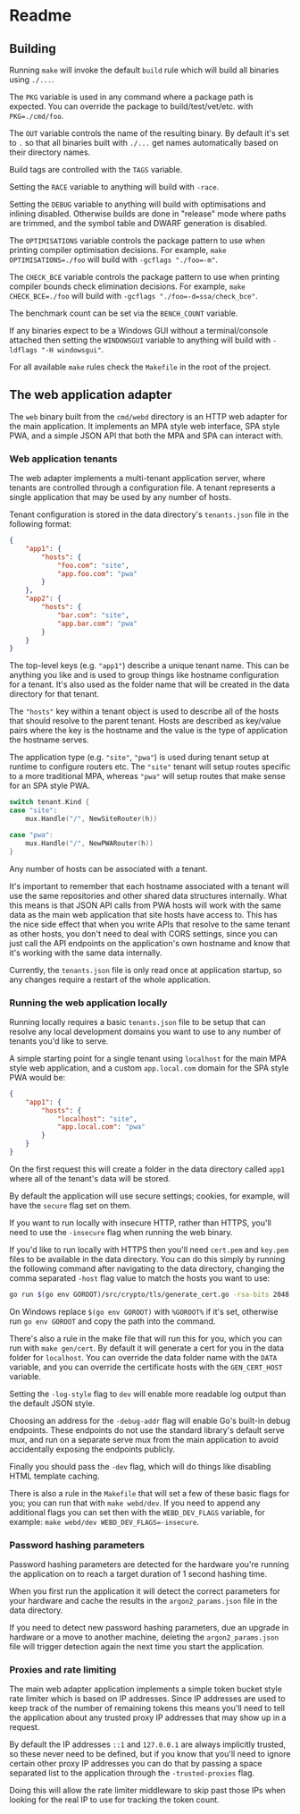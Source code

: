 # Readme

## Building

Running `make` will invoke the default `build` rule which will build all binaries using `./...`.

The `PKG` variable is used in any command where a package path is expected.
You can override the package to build/test/vet/etc. with `PKG=./cmd/foo`.

The `OUT` variable controls the name of the resulting binary. By default it's set to `.` so that all binaries built with `./...` get names automatically based on their directory names.

Build tags are controlled with the `TAGS` variable.

Setting the `RACE` variable to anything will build with `-race`.

Setting the `DEBUG` variable to anything will build with optimisations and inlining disabled. Otherwise builds are done in "release" mode where paths are trimmed, and the symbol table and DWARF generation is disabled.

The `OPTIMISATIONS` variable controls the package pattern to use when printing compiler optimisation decisions. For example, `make OPTIMISATIONS=./foo` will build with `-gcflags "./foo=-m"`.

The `CHECK_BCE` variable controls the package pattern to use when printing compiler bounds check elimination decisions. For example, `make CHECK_BCE=./foo` will build with `-gcflags "./foo=-d=ssa/check_bce"`.

The benchmark count can be set via the `BENCH_COUNT` variable.

If any binaries expect to be a Windows GUI without a terminal/console attached then setting the `WINDOWSGUI` variable to anything will build with `-ldflags "-H windowsgui"`.

For all available `make` rules check the `Makefile` in the root of the project.

## The web application adapter

The `web` binary built from the `cmd/webd` directory is an HTTP web adapter for the main application. It implements an MPA style web interface, SPA style PWA, and a simple JSON API that both the MPA and SPA can interact with.

### Web application tenants

The web adapter implements a multi-tenant application server, where tenants are controlled through a configuration file. A tenant represents a single application that may be used by any number of hosts.

Tenant configuration is stored in the data directory's `tenants.json` file in the following format:

```json
{
	"app1": {
		"hosts": {
			"foo.com": "site",
			"app.foo.com": "pwa"
		}
	},
	"app2": {
		"hosts": {
			"bar.com": "site",
			"app.bar.com": "pwa"
		}
	}
}
```

The top-level keys (e.g. `"app1"`) describe a unique tenant name. This can be anything you like and is used to group things like hostname configuration for a tenant. It's also used as the folder name that will be created in the data directory for that tenant.

The `"hosts"` key within a tenant object is used to describe all of the hosts that should resolve to the parent tenant. Hosts are described as key/value pairs where the key is the hostname and the value is the type of application the hostname serves.

The application type (e.g. `"site"`, `"pwa"`) is used during tenant setup at runtime to configure routers etc. The `"site"` tenant will setup routes specific to a more traditional MPA, whereas `"pwa"` will setup routes that make sense for an SPA style PWA.

```go
switch tenant.Kind {
case "site":
	mux.Handle("/", NewSiteRouter(h))

case "pwa":
	mux.Handle("/", NewPWARouter(h))
}
```

Any number of hosts can be associated with a tenant.

It's important to remember that each hostname associated with a tenant will use the same repositories and other shared data structures internally. What this means is that JSON API calls from PWA hosts will work with the same data as the main web application that site hosts have access to. This has the nice side effect that when you write APIs that resolve to the same tenant as other hosts, you don't need to deal with CORS settings, since you can just call the API endpoints on the application's own hostname and know that it's working with the same data internally.

Currently, the `tenants.json` file is only read once at application startup, so any changes require a restart of the whole application.

### Running the web application locally

Running locally requires a basic `tenants.json` file to be setup that can resolve any local development domains you want to use to any number of tenants you'd like to serve.

A simple starting point for a single tenant using `localhost` for the main MPA style web application, and a custom `app.local.com` domain for the SPA style PWA would be:

```json
{
	"app1": {
		"hosts": {
			"localhost": "site",
			"app.local.com": "pwa"
		}
	}
}
```

On the first request this will create a folder in the data directory called `app1` where all of the tenant's data will be stored.

By default the application will use secure settings; cookies, for example, will have the `secure` flag set on them.

If you want to run locally with insecure HTTP, rather than HTTPS, you'll need to use the `-insecure` flag when running the web binary.

If you'd like to run locally with HTTPS then you'll need `cert.pem` and `key.pem` files to be available in the data directory. You can do this simply by running the following command after navigating to the data directory, changing the comma separated `-host` flag value to match the hosts you want to use:

```sh
go run $(go env GOROOT)/src/crypto/tls/generate_cert.go -rsa-bits 2048 -host "localhost,app.local.com"
```

On Windows replace `$(go env GOROOT)` with `%GOROOT%` if it's set, otherwise run `go env GOROOT` and copy the path into the command.

There's also a rule in the make file that will run this for you, which you can run with `make gen/cert`. By default it will generate a cert for you in the data folder for `localhost`. You can override the data folder name with the `DATA` variable, and you can override the certificate hosts with the `GEN_CERT_HOST` variable.

Setting the `-log-style` flag to `dev` will enable more readable log output than the default JSON style.

Choosing an address for the `-debug-addr` flag will enable Go's built-in debug endpoints. These endpoints do not use the standard library's default serve mux, and run on a separate serve mux from the main application to avoid accidentally exposing the endpoints publicly.

Finally you should pass the `-dev` flag, which will do things like disabling HTML template caching.

There is also a rule in the `Makefile` that will set a few of these basic flags for you; you can run that with `make webd/dev`. If you need to append any additional flags you can set then with the `WEBD_DEV_FLAGS` variable, for example: `make webd/dev WEBD_DEV_FLAGS=-insecure`.

### Password hashing parameters

Password hashing parameters are detected for the hardware you're running the application on to reach a target duration of 1 second hashing time.

When you first run the application it will detect the correct parameters for your hardware and cache the results in the `argon2_params.json` file in the data directory.

If you need to detect new password hashing parameters, due an upgrade in hardware or a move to another machine, deleting the `argon2_params.json` file will trigger detection again the next time you start the application.

### Proxies and rate limiting

The main web adapter application implements a simple token bucket style rate limiter which is based on IP addresses. Since IP addresses are used to keep track of the number of remaining tokens this means you'll need to tell the application about any trusted proxy IP addresses that may show up in a request.

By default the IP addresses `::1` and `127.0.0.1` are always implicitly trusted, so these never need to be defined, but if you know that you'll need to ignore certain other proxy IP addresses you can do that by passing a space separated list to the application through the `-trusted-proxies` flag.

Doing this will allow the rate limiter middleware to skip past those IPs when looking for the real IP to use for tracking the token count.
